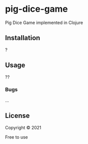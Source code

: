 # pig-dice-game

Pig Dice Game implemented in Clojure

## Installation

?

## Usage

??

### Bugs

...
## License

Copyright © 2021 

Free to use